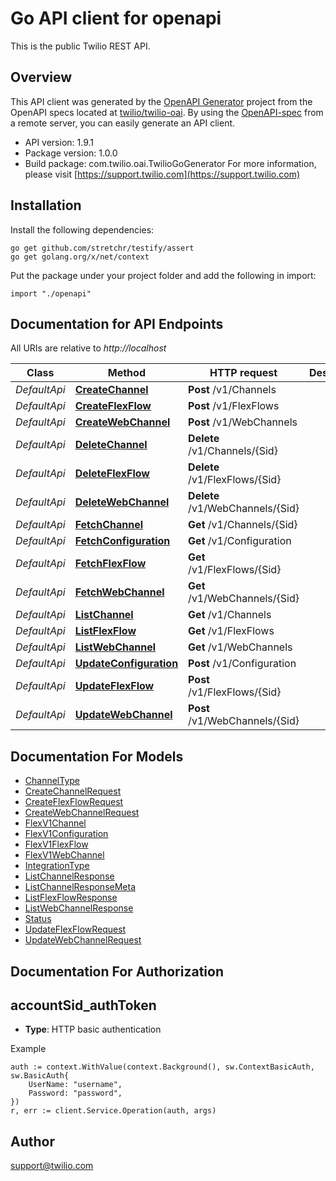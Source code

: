 # Go API client for openapi

This is the public Twilio REST API.

## Overview
This API client was generated by the [OpenAPI Generator](https://openapi-generator.tech) project from the OpenAPI specs located at [twilio/twilio-oai](https://github.com/twilio/twilio-oai/tree/main/spec).  By using the [OpenAPI-spec](https://www.openapis.org/) from a remote server, you can easily generate an API client.

- API version: 1.9.1
- Package version: 1.0.0
- Build package: com.twilio.oai.TwilioGoGenerator
For more information, please visit [https://support.twilio.com](https://support.twilio.com)

## Installation

Install the following dependencies:

```shell
go get github.com/stretchr/testify/assert
go get golang.org/x/net/context
```

Put the package under your project folder and add the following in import:

```golang
import "./openapi"
```

## Documentation for API Endpoints

All URIs are relative to *http://localhost*

Class | Method | HTTP request | Description
------------ | ------------- | ------------- | -------------
*DefaultApi* | [**CreateChannel**](docs/DefaultApi.md#createchannel) | **Post** /v1/Channels | 
*DefaultApi* | [**CreateFlexFlow**](docs/DefaultApi.md#createflexflow) | **Post** /v1/FlexFlows | 
*DefaultApi* | [**CreateWebChannel**](docs/DefaultApi.md#createwebchannel) | **Post** /v1/WebChannels | 
*DefaultApi* | [**DeleteChannel**](docs/DefaultApi.md#deletechannel) | **Delete** /v1/Channels/{Sid} | 
*DefaultApi* | [**DeleteFlexFlow**](docs/DefaultApi.md#deleteflexflow) | **Delete** /v1/FlexFlows/{Sid} | 
*DefaultApi* | [**DeleteWebChannel**](docs/DefaultApi.md#deletewebchannel) | **Delete** /v1/WebChannels/{Sid} | 
*DefaultApi* | [**FetchChannel**](docs/DefaultApi.md#fetchchannel) | **Get** /v1/Channels/{Sid} | 
*DefaultApi* | [**FetchConfiguration**](docs/DefaultApi.md#fetchconfiguration) | **Get** /v1/Configuration | 
*DefaultApi* | [**FetchFlexFlow**](docs/DefaultApi.md#fetchflexflow) | **Get** /v1/FlexFlows/{Sid} | 
*DefaultApi* | [**FetchWebChannel**](docs/DefaultApi.md#fetchwebchannel) | **Get** /v1/WebChannels/{Sid} | 
*DefaultApi* | [**ListChannel**](docs/DefaultApi.md#listchannel) | **Get** /v1/Channels | 
*DefaultApi* | [**ListFlexFlow**](docs/DefaultApi.md#listflexflow) | **Get** /v1/FlexFlows | 
*DefaultApi* | [**ListWebChannel**](docs/DefaultApi.md#listwebchannel) | **Get** /v1/WebChannels | 
*DefaultApi* | [**UpdateConfiguration**](docs/DefaultApi.md#updateconfiguration) | **Post** /v1/Configuration | 
*DefaultApi* | [**UpdateFlexFlow**](docs/DefaultApi.md#updateflexflow) | **Post** /v1/FlexFlows/{Sid} | 
*DefaultApi* | [**UpdateWebChannel**](docs/DefaultApi.md#updatewebchannel) | **Post** /v1/WebChannels/{Sid} | 


## Documentation For Models

 - [ChannelType](docs/ChannelType.md)
 - [CreateChannelRequest](docs/CreateChannelRequest.md)
 - [CreateFlexFlowRequest](docs/CreateFlexFlowRequest.md)
 - [CreateWebChannelRequest](docs/CreateWebChannelRequest.md)
 - [FlexV1Channel](docs/FlexV1Channel.md)
 - [FlexV1Configuration](docs/FlexV1Configuration.md)
 - [FlexV1FlexFlow](docs/FlexV1FlexFlow.md)
 - [FlexV1WebChannel](docs/FlexV1WebChannel.md)
 - [IntegrationType](docs/IntegrationType.md)
 - [ListChannelResponse](docs/ListChannelResponse.md)
 - [ListChannelResponseMeta](docs/ListChannelResponseMeta.md)
 - [ListFlexFlowResponse](docs/ListFlexFlowResponse.md)
 - [ListWebChannelResponse](docs/ListWebChannelResponse.md)
 - [Status](docs/Status.md)
 - [UpdateFlexFlowRequest](docs/UpdateFlexFlowRequest.md)
 - [UpdateWebChannelRequest](docs/UpdateWebChannelRequest.md)


## Documentation For Authorization



## accountSid_authToken

- **Type**: HTTP basic authentication

Example

```golang
auth := context.WithValue(context.Background(), sw.ContextBasicAuth, sw.BasicAuth{
    UserName: "username",
    Password: "password",
})
r, err := client.Service.Operation(auth, args)
```


## Author

support@twilio.com

